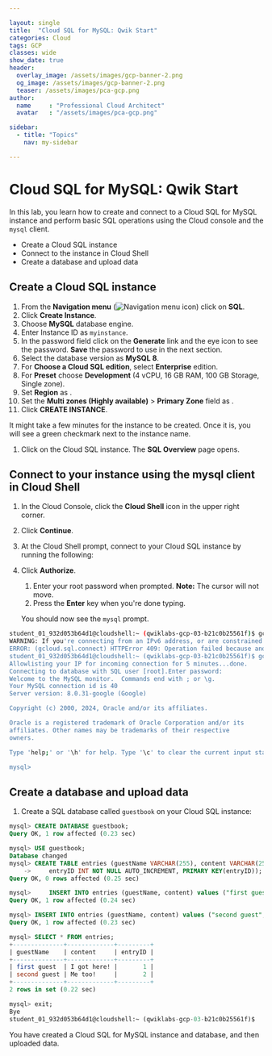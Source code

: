 ```yaml
---

layout: single
title:  "Cloud SQL for MySQL: Qwik Start"
categories: Cloud
tags: GCP
classes: wide
show_date: true
header:
  overlay_image: /assets/images/gcp-banner-2.png
  og_image: /assets/images/gcp-banner-2.png
  teaser: /assets/images/pca-gcp.png
author:
  name     : "Professional Cloud Architect"
  avatar   : "/assets/images/pca-gcp.png"

sidebar:
  - title: "Topics"
    nav: my-sidebar

---
```

# Cloud SQL for MySQL: Qwik Start

In this lab, you learn how to create and connect to a Cloud SQL for  MySQL instance and perform basic SQL operations using the Cloud console  and the `mysql` client.

- Create a Cloud SQL instance
- Connect to the instance in Cloud Shell
- Create a database and upload data

## Create a Cloud SQL instance

1. From the **Navigation menu** (![Navigation menu icon](https://cdn.qwiklabs.com/tkgw1TDgj4Q%2BYKQUW4jUFd0O5OEKlUMBRYbhlCrF0WY%3D)) click on **SQL**.
2. Click **Create Instance**.
3. Choose **MySQL** database engine.
4. Enter Instance ID as `myinstance`.
5. In the password field click on the **Generate** link and the eye icon to see the password. **Save** the password to use in the next section.
6. Select the database version as **MySQL 8**.
7. For **Choose a Cloud SQL edition**, select **Enterprise** edition.
8. For **Preset** choose **Development** (4 vCPU, 16 GB RAM, 100 GB Storage, Single zone).
9. Set **Region** as .
10. Set the **Multi zones (Highly available)** > **Primary Zone** field as .
11. Click **CREATE INSTANCE**.

It might take a few minutes for the instance to be created. Once it  is, you will see a green checkmark next to the instance name.

1. Click on the Cloud SQL instance. The **SQL Overview** page opens.



## Connect to your instance using the mysql client in Cloud Shell

1. In the Cloud Console, click the **Cloud Shell** icon in the upper right corner.

1. Click **Continue**.

2. At the Cloud Shell prompt, connect to your Cloud SQL instance by running the following:

3. Click **Authorize**.

   1. Enter your root password when prompted. **Note:** The cursor will not move.
   2. Press the **Enter** key when you're done typing.

   You should now see the `mysql` prompt.

```sh
student_01_932d053b64d1@cloudshell:~ (qwiklabs-gcp-03-b21c0b25561f)$ gcloud sql connect myinstance --user=root
WARNING: If you're connecting from an IPv6 address, or are constrained by certain organization policies (restrictPublicIP, restrictAuthorizedNetworks), consider running the beta version of this command by connecting through the Cloud SQL proxy: gcloud beta sql connect
ERROR: (gcloud.sql.connect) HTTPError 409: Operation failed because another operation was already in progress. Try your request after the current operation is complete.
student_01_932d053b64d1@cloudshell:~ (qwiklabs-gcp-03-b21c0b25561f)$ gcloud sql connect myinstance --user=root
Allowlisting your IP for incoming connection for 5 minutes...done.                                                                                                                 
Connecting to database with SQL user [root].Enter password: 
Welcome to the MySQL monitor.  Commands end with ; or \g.
Your MySQL connection id is 40
Server version: 8.0.31-google (Google)

Copyright (c) 2000, 2024, Oracle and/or its affiliates.

Oracle is a registered trademark of Oracle Corporation and/or its
affiliates. Other names may be trademarks of their respective
owners.

Type 'help;' or '\h' for help. Type '\c' to clear the current input statement.

mysql> 
```



## Create a database and upload data

1. Create a SQL database called `guestbook` on your Cloud SQL instance:

```sql
mysql> CREATE DATABASE guestbook;
Query OK, 1 row affected (0.23 sec)

mysql> USE guestbook;
Database changed
mysql> CREATE TABLE entries (guestName VARCHAR(255), content VARCHAR(255),
    ->     entryID INT NOT NULL AUTO_INCREMENT, PRIMARY KEY(entryID));
Query OK, 0 rows affected (0.25 sec)

mysql>     INSERT INTO entries (guestName, content) values ("first guest", "I got here!");
Query OK, 1 row affected (0.24 sec)

mysql> INSERT INTO entries (guestName, content) values ("second guest", "Me too!");
Query OK, 1 row affected (0.23 sec)

mysql> SELECT * FROM entries;
+--------------+-------------+---------+
| guestName    | content     | entryID |
+--------------+-------------+---------+
| first guest  | I got here! |       1 |
| second guest | Me too!     |       2 |
+--------------+-------------+---------+
2 rows in set (0.22 sec)

mysql> exit;
Bye
student_01_932d053b64d1@cloudshell:~ (qwiklabs-gcp-03-b21c0b25561f)$ 
```



You have created a Cloud SQL for MySQL instance and database, and then uploaded data.
